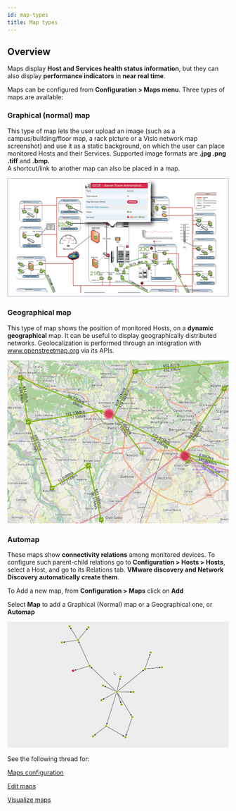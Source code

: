 ```yaml
---
id: map-types
title: Map types
---
```


## Overview

Maps display **Host and Services health status information**, but they can also display **performance indicators** in **near real time**.

Maps can be configured from **Configuration  >  Maps menu**. Three types of maps are available:

### Graphical (normal) map

This type of map lets the user upload an image (such as a campus/building/floor map, a rack picture or a Visio network map screenshot) and use it as a static background, on which the user can place monitored Hosts and their Services.
Supported image formats are **.jpg .png .tiff** and **.bmp.**  
A shortcut/link to another map can also be placed in a map. 

![Image](../assets/maps/map_normal.png)

### Geographical map

This type of map shows the position of monitored Hosts, on a **dynamic geographical** map.
It can be useful to display geographically distributed networks. 
Geolocalization is performed through an integration with <u>www.openstreetmap.org</u> via its APIs.

![Image](../assets/maps/map_geo.png)

### Automap

These maps show **connectivity relations** among monitored devices. 
To configure such parent-child relations go to **Configuration  >  Hosts  > Hosts**, select a Host, and go to its Relations tab. 
**VMware discovery and Network Discovery automatically create them**.

To Add a new map, from **Configuration  >  Maps** click on **Add** 

Select **Map** to add a Graphical (Normal) map or a Geographical one, or **Automap**

![Image](../assets/maps/map_automap.png)

See the following thread for:

[Maps configuration](managing-maps.md)

[Edit maps](managing-maps.md)

[Visualize maps](managing-maps.md)

